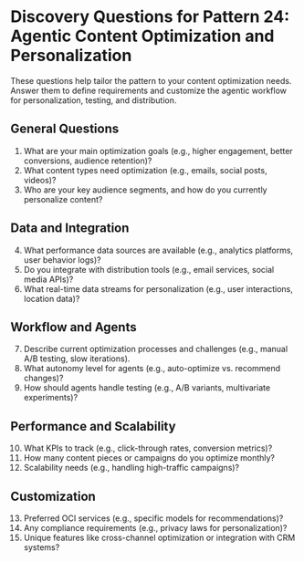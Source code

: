 # Discovery Questions for Pattern 24: Agentic Content Optimization and Personalization

These questions help tailor the pattern to your content optimization needs. Answer them to define requirements and customize the agentic workflow for personalization, testing, and distribution.

## General Questions
1. What are your main optimization goals (e.g., higher engagement, better conversions, audience retention)?
2. What content types need optimization (e.g., emails, social posts, videos)?
3. Who are your key audience segments, and how do you currently personalize content?

## Data and Integration
4. What performance data sources are available (e.g., analytics platforms, user behavior logs)?
5. Do you integrate with distribution tools (e.g., email services, social media APIs)?
6. What real-time data streams for personalization (e.g., user interactions, location data)?

## Workflow and Agents
7. Describe current optimization processes and challenges (e.g., manual A/B testing, slow iterations).
8. What autonomy level for agents (e.g., auto-optimize vs. recommend changes)?
9. How should agents handle testing (e.g., A/B variants, multivariate experiments)?

## Performance and Scalability
10. What KPIs to track (e.g., click-through rates, conversion metrics)?
11. How many content pieces or campaigns do you optimize monthly?
12. Scalability needs (e.g., handling high-traffic campaigns)?

## Customization
13. Preferred OCI services (e.g., specific models for recommendations)?
14. Any compliance requirements (e.g., privacy laws for personalization)?
15. Unique features like cross-channel optimization or integration with CRM systems?
